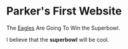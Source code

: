 
<!DOCTYPE html>
<html>
 <body>
   	<h1> Parker's First Website</h1>
   	<p> The <u>Eagles</u> Are Going To Win the Superbowl.</p>
    <p> I believe that the <b>superbowl</b> will be cool.</p>
 </body>
</html>
